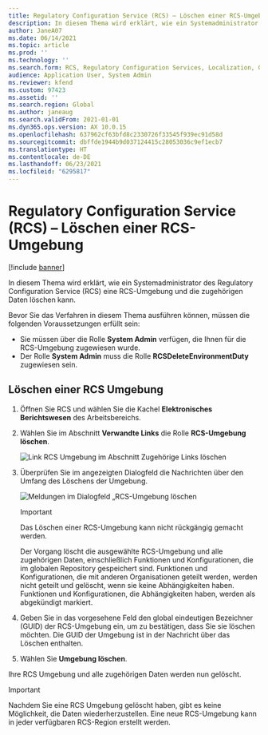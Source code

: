 ```yaml
---
title: Regulatory Configuration Service (RCS) – Löschen einer RCS-Umgebung
description: In diesem Thema wird erklärt, wie ein Systemadministrator des Regulatory Configuration Service (RCS) eine RCS-Umgebung und die zugehörigen Daten löschen kann.
author: JaneA07
ms.date: 06/14/2021
ms.topic: article
ms.prod: ''
ms.technology: ''
ms.search.form: RCS, Regulatory Configuration Services, Localization, Global
audience: Application User, System Admin
ms.reviewer: kfend
ms.custom: 97423
ms.assetid: ''
ms.search.region: Global
ms.author: janeaug
ms.search.validFrom: 2021-01-01
ms.dyn365.ops.version: AX 10.0.15
ms.openlocfilehash: 637962cf63bfd8c2330726f33545f939ec91d58d
ms.sourcegitcommit: dbffde1944b9d037124415c28053036c9ef1ecb7
ms.translationtype: HT
ms.contentlocale: de-DE
ms.lasthandoff: 06/23/2021
ms.locfileid: "6295817"
---
```

# <a name="regulatory-configuration-service-rcs---delete-an-rcs-environment"></a>Regulatory Configuration Service (RCS) – Löschen einer RCS-Umgebung

[!include [banner](../includes/banner.md)]

In diesem Thema wird erklärt, wie ein Systemadministrator des Regulatory Configuration Service (RCS) eine RCS-Umgebung und die zugehörigen Daten löschen kann.

Bevor Sie das Verfahren in diesem Thema ausführen können, müssen die folgenden Voraussetzungen erfüllt sein:

- Sie müssen über die Rolle **System Admin** verfügen, die Ihnen für die RCS-Umgebung zugewiesen wurde.
- Der Rolle **System Admin** muss die Rolle **RCSDeleteEnvironmentDuty** zugewiesen sein.

## <a name="delete-an-rcs-environment"></a>Löschen einer RCS Umgebung

1. Öffnen Sie RCS und wählen Sie die Kachel **Elektronisches Berichtswesen** des Arbeitsbereichs.
2. Wählen Sie im Abschnitt **Verwandte Links** die Rolle **RCS-Umgebung löschen**.

    ![Link RCS Umgebung im Abschnitt Zugehörige Links löschen](media/01_RCS-Delete-Environ-Related-Link.PNG)

3. Überprüfen Sie im angezeigten Dialogfeld die Nachrichten über den Umfang des Löschens der Umgebung.

    ![Meldungen im Dialogfeld „RCS-Umgebung löschen](media/01_RCS-Delete-Environ-Msg_noGUID.PNG)

    > [!IMPORTANT]
    > Das Löschen einer RCS-Umgebung kann nicht rückgängig gemacht werden.
    >
    > Der Vorgang löscht die ausgewählte RCS-Umgebung und alle zugehörigen Daten, einschließlich Funktionen und Konfigurationen, die im globalen Repository gespeichert sind. Funktionen und Konfigurationen, die mit anderen Organisationen geteilt werden, werden nicht geteilt und gelöscht, wenn sie keine Abhängigkeiten haben. Funktionen und Konfigurationen, die Abhängigkeiten haben, werden als abgekündigt markiert.

4. Geben Sie in das vorgesehene Feld den global eindeutigen Bezeichner (GUID) der RCS-Umgebung ein, um zu bestätigen, dass Sie sie löschen möchten. Die GUID der Umgebung ist in der Nachricht über das Löschen enthalten.
5. Wählen Sie **Umgebung löschen**.
    
Ihre RCS Umgebung und alle zugehörigen Daten werden nun gelöscht.

> [!IMPORTANT]
> Nachdem Sie eine RCS Umgebung gelöscht haben, gibt es keine Möglichkeit, die Daten wiederherzustellen. Eine neue RCS-Umgebung kann in jeder verfügbaren RCS-Region erstellt werden.
